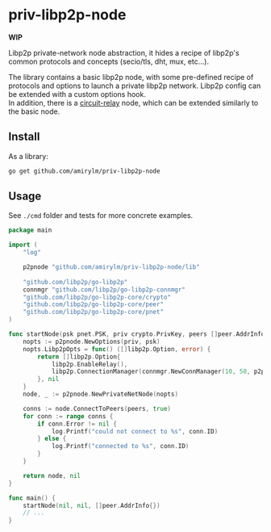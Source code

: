 # priv-libp2p-node

**WIP**

Libp2p private-network node abstraction, it hides a recipe of libp2p's common protocols and concepts (secio/tls, dht, mux, etc...).

The library contains a basic libp2p node, with some pre-defined recipe of protocols and options to launch a private libp2p network.
Libp2p config can be extended with a custom options hook.  
In addition, there is a [circuit-relay](https://docs.libp2p.io/concepts/circuit-relay/) node, which can be extended similarly to the basic node.

## Install

As a library:

```bash
go get github.com/amirylm/priv-libp2p-node
```


## Usage

See `./cmd` folder and tests for more concrete examples.

```go
package main

import (
    "log"

	p2pnode "github.com/amirylm/priv-libp2p-node/lib"
	
	"github.com/libp2p/go-libp2p"
	connmgr "github.com/libp2p/go-libp2p-connmgr"
	"github.com/libp2p/go-libp2p-core/crypto"
	"github.com/libp2p/go-libp2p-core/peer"
	"github.com/libp2p/go-libp2p-core/pnet"
)

func startNode(psk pnet.PSK, priv crypto.PrivKey, peers []peer.AddrInfo) (*p2pnode.PrivateNetNode, error) {
	nopts := p2pnode.NewOptions(priv, psk)
	nopts.Libp2pOpts = func() ([]libp2p.Option, error) {
		return []libp2p.Option{
			libp2p.EnableRelay(),
			libp2p.ConnectionManager(connmgr.NewConnManager(10, 50, p2pnode.ConnectionsGrace)),
		}, nil
	}
	node, _ := p2pnode.NewPrivateNetNode(nopts)

	conns := node.ConnectToPeers(peers, true)
	for conn := range conns {
		if conn.Error != nil {
			log.Printf("could not connect to %s", conn.ID)
		} else {
			log.Printf("connected to %s", conn.ID)
		}
	}

	return node, nil
}

func main() {
    startNode(nil, nil, []peer.AddrInfo{})
    // ...
}
``` 

